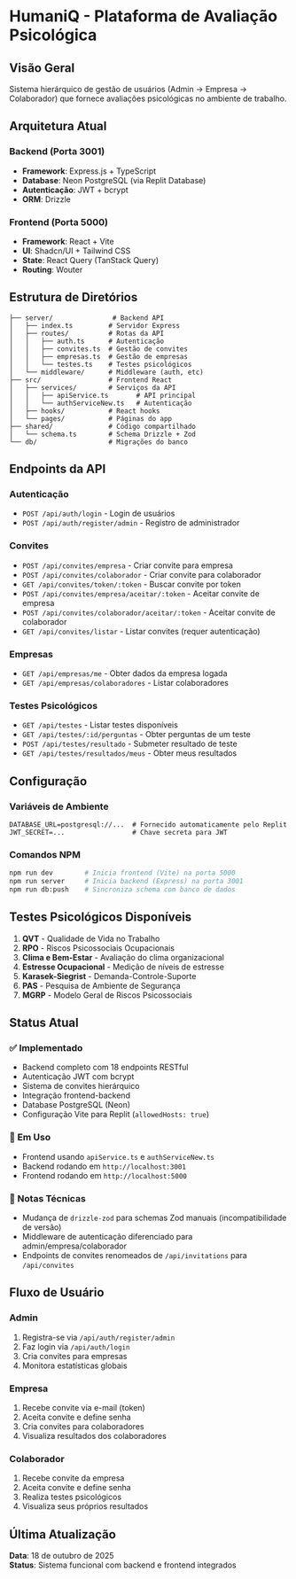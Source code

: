 # HumaniQ - Plataforma de Avaliação Psicológica

## Visão Geral
Sistema hierárquico de gestão de usuários (Admin → Empresa → Colaborador) que fornece avaliações psicológicas no ambiente de trabalho.

## Arquitetura Atual

### Backend (Porta 3001)
- **Framework**: Express.js + TypeScript
- **Database**: Neon PostgreSQL (via Replit Database)
- **Autenticação**: JWT + bcrypt
- **ORM**: Drizzle

### Frontend (Porta 5000)
- **Framework**: React + Vite
- **UI**: Shadcn/UI + Tailwind CSS
- **State**: React Query (TanStack Query)
- **Routing**: Wouter

## Estrutura de Diretórios
```
├── server/               # Backend API
│   ├── index.ts         # Servidor Express
│   ├── routes/          # Rotas da API
│   │   ├── auth.ts      # Autenticação
│   │   ├── convites.ts  # Gestão de convites
│   │   ├── empresas.ts  # Gestão de empresas
│   │   └── testes.ts    # Testes psicológicos
│   └── middleware/      # Middleware (auth, etc)
├── src/                 # Frontend React
│   ├── services/        # Serviços da API
│   │   ├── apiService.ts       # API principal
│   │   └── authServiceNew.ts   # Autenticação
│   ├── hooks/           # React hooks
│   └── pages/           # Páginas do app
├── shared/              # Código compartilhado
│   └── schema.ts        # Schema Drizzle + Zod
└── db/                  # Migrações do banco
```

## Endpoints da API

### Autenticação
- `POST /api/auth/login` - Login de usuários
- `POST /api/auth/register/admin` - Registro de administrador

### Convites
- `POST /api/convites/empresa` - Criar convite para empresa
- `POST /api/convites/colaborador` - Criar convite para colaborador
- `GET /api/convites/token/:token` - Buscar convite por token
- `POST /api/convites/empresa/aceitar/:token` - Aceitar convite de empresa
- `POST /api/convites/colaborador/aceitar/:token` - Aceitar convite de colaborador
- `GET /api/convites/listar` - Listar convites (requer autenticação)

### Empresas
- `GET /api/empresas/me` - Obter dados da empresa logada
- `GET /api/empresas/colaboradores` - Listar colaboradores

### Testes Psicológicos
- `GET /api/testes` - Listar testes disponíveis
- `GET /api/testes/:id/perguntas` - Obter perguntas de um teste
- `POST /api/testes/resultado` - Submeter resultado de teste
- `GET /api/testes/resultados/meus` - Obter meus resultados

## Configuração

### Variáveis de Ambiente
```env
DATABASE_URL=postgresql://...  # Fornecido automaticamente pelo Replit
JWT_SECRET=...                 # Chave secreta para JWT
```

### Comandos NPM
```bash
npm run dev        # Inicia frontend (Vite) na porta 5000
npm run server     # Inicia backend (Express) na porta 3001
npm run db:push    # Sincroniza schema com banco de dados
```

## Testes Psicológicos Disponíveis
1. **QVT** - Qualidade de Vida no Trabalho
2. **RPO** - Riscos Psicossociais Ocupacionais
3. **Clima e Bem-Estar** - Avaliação do clima organizacional
4. **Estresse Ocupacional** - Medição de níveis de estresse
5. **Karasek-Siegrist** - Demanda-Controle-Suporte
6. **PAS** - Pesquisa de Ambiente de Segurança
7. **MGRP** - Modelo Geral de Riscos Psicossociais

## Status Atual

### ✅ Implementado
- Backend completo com 18 endpoints RESTful
- Autenticação JWT com bcrypt
- Sistema de convites hierárquico
- Integração frontend-backend
- Database PostgreSQL (Neon)
- Configuração Vite para Replit (`allowedHosts: true`)

### 🔄 Em Uso
- Frontend usando `apiService.ts` e `authServiceNew.ts`
- Backend rodando em `http://localhost:3001`
- Frontend rodando em `http://localhost:5000`

### 📝 Notas Técnicas
- Mudança de `drizzle-zod` para schemas Zod manuais (incompatibilidade de versão)
- Middleware de autenticação diferenciado para admin/empresa/colaborador
- Endpoints de convites renomeados de `/api/invitations` para `/api/convites`

## Fluxo de Usuário

### Admin
1. Registra-se via `/api/auth/register/admin`
2. Faz login via `/api/auth/login`
3. Cria convites para empresas
4. Monitora estatísticas globais

### Empresa
1. Recebe convite via e-mail (token)
2. Aceita convite e define senha
3. Cria convites para colaboradores
4. Visualiza resultados dos colaboradores

### Colaborador
1. Recebe convite da empresa
2. Aceita convite e define senha
3. Realiza testes psicológicos
4. Visualiza seus próprios resultados

## Última Atualização
**Data**: 18 de outubro de 2025  
**Status**: Sistema funcional com backend e frontend integrados
